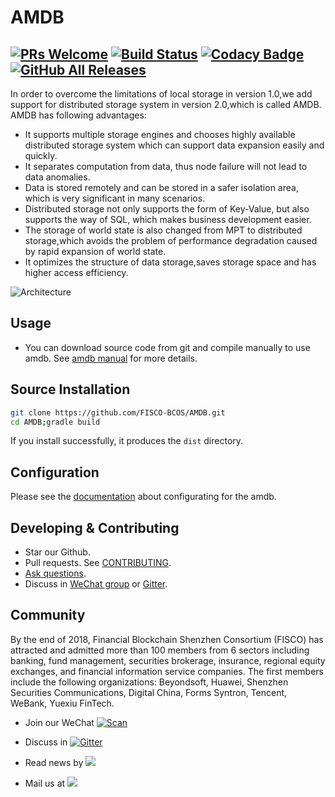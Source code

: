 # AMDB
[![PRs Welcome](https://img.shields.io/badge/PRs-welcome-brightgreen.svg?style=flat-square)](http://makeapullrequest.com)
[![Build Status](https://travis-ci.org/FISCO-BCOS/console.svg?branch=master)](https://travis-ci.org/FISCO-BCOS/console)
[![Codacy Badge](https://api.codacy.com/project/badge/Grade/a2a6c2eb499e42739d066ff775d1b288)](https://www.codacy.com/app/fisco/console?utm_source=github.com&amp;utm_medium=referral&amp;utm_content=FISCO-BCOS/console&amp;utm_campaign=Badge_Grade)
[![GitHub All Releases](https://img.shields.io/github/downloads/FISCO-BCOS/console/total.svg)](https://github.com/FISCO-BCOS/console)
---

In order to overcome the limitations of local storage in version 1.0,we add support for distributed storage system in version 2.0,which is called AMDB.
AMDB has following advantages:
- It supports multiple storage engines and chooses highly available distributed storage system which can support data expansion easily and quickly.
- It separates computation from data, thus node failure will not lead to data anomalies.
- Data is stored remotely and can be stored in a safer isolation area, which is very significant in many scenarios.
- Distributed storage not only supports the form of Key-Value, but also supports the way of SQL, which makes business development easier.
- The storage of world state is also changed from MPT to distributed storage,which  avoids the problem of performance degradation caused by rapid expansion of world state.
- It optimizes the structure of data storage,saves storage space and has higher access efficiency.

![Architecture](https://fisco-bcos-documentation.readthedocs.io/zh_CN/release-2.0/_images/logic_archite.png) 

## Usage

- You can download source code from git and compile manually to use amdb. See [amdb manual](https://fisco-bcos-documentation.readthedocs.io/zh_CN/latest/docs/manual/amdbconfig.html) for more details.

## Source Installation
```bash
git clone https://github.com/FISCO-BCOS/AMDB.git
cd AMDB;gradle build
```
If you install successfully, it produces the `dist` directory.

## Configuration
Please see the [documentation](https://fisco-bcos-documentation.readthedocs.io/zh_CN/latest/docs/manual/amdbconfig.html) about configurating for the amdb.

## Developing & Contributing
- Star our Github.
- Pull requests. See [CONTRIBUTING](CONTRIBUTING.md).
- [Ask questions](https://github.com/FISCO-BCOS/AMDB/issues).
- Discuss in [WeChat group](image/WeChatQR.jpg)  or [Gitter](https://gitter.im/fisco-bcos/Lobby).

## Community

By the end of 2018, Financial Blockchain Shenzhen Consortium (FISCO) has attracted and admitted more than 100 members from 6 sectors including banking, fund management, securities brokerage, insurance, regional equity exchanges, and financial information service companies. The first members include the following organizations: Beyondsoft, Huawei, Shenzhen Securities Communications, Digital China, Forms Syntron, Tencent, WeBank, Yuexiu FinTech.

- Join our WeChat [![Scan](https://img.shields.io/badge/style-Scan_QR_Code-green.svg?logo=wechat&longCache=false&style=social&label=Group)](image/WeChatQR.jpg) 

- Discuss in [![Gitter](https://img.shields.io/badge/style-on_gitter-green.svg?logo=gitter&longCache=false&style=social&label=Chat)](https://gitter.im/fisco-bcos/Lobby) 

- Read news by [![](https://img.shields.io/twitter/url/http/shields.io.svg?style=social&label=Follow@FiscoBcos)](https://twitter.com/FiscoBcos)

- Mail us at [![](https://img.shields.io/twitter/url/http/shields.io.svg?logo=Gmail&style=social&label=service@fisco.com.cn)](mailto:service@fisco.com.cn)


